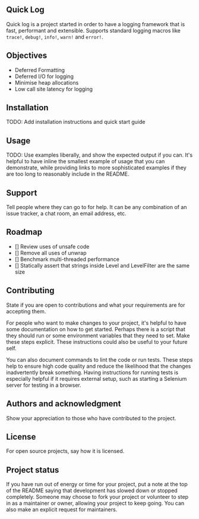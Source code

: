 ## Quick Log

Quick log is a project started in order to have a logging framework that is fast, performant and extensible. Supports standard logging macros like `trace!`, `debug!`, `info!`, `warn!` and `error!`.

## Objectives

- Deferred Formatting
- Deferred I/O for logging
- Minimise heap allocations
- Low call site latency for logging

## Installation

TODO: Add installation instructions and quick start guide

## Usage

TODO: Use examples liberally, and show the expected output if you can. It's helpful to have inline the smallest example of usage that you can demonstrate, while providing links to more sophisticated examples if they are too long to reasonably include in the README.

## Support
Tell people where they can go to for help. It can be any combination of an issue tracker, a chat room, an email address, etc.

## Roadmap

- [] Review uses of unsafe code
- [] Remove all uses of unwrap
- [] Benchmark multi-threaded performance
- [] Statically assert that strings inside Level and LevelFilter are the same size

## Contributing
State if you are open to contributions and what your requirements are for accepting them.

For people who want to make changes to your project, it's helpful to have some documentation on how to get started. Perhaps there is a script that they should run or some environment variables that they need to set. Make these steps explicit. These instructions could also be useful to your future self.

You can also document commands to lint the code or run tests. These steps help to ensure high code quality and reduce the likelihood that the changes inadvertently break something. Having instructions for running tests is especially helpful if it requires external setup, such as starting a Selenium server for testing in a browser.

## Authors and acknowledgment
Show your appreciation to those who have contributed to the project.

## License
For open source projects, say how it is licensed.

## Project status
If you have run out of energy or time for your project, put a note at the top of the README saying that development has slowed down or stopped completely. Someone may choose to fork your project or volunteer to step in as a maintainer or owner, allowing your project to keep going. You can also make an explicit request for maintainers.
